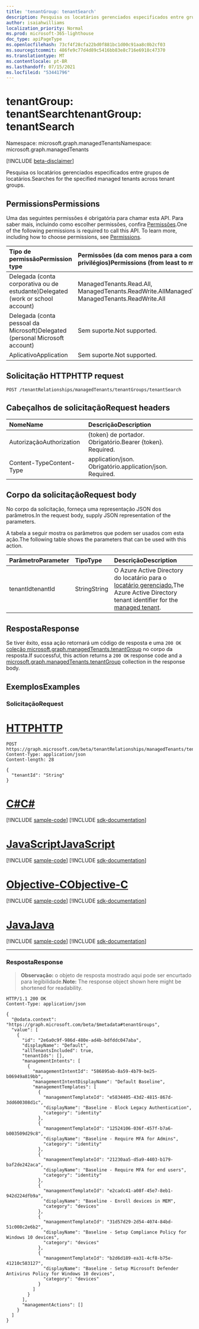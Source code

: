 ```yaml
---
title: 'tenantGroup: tenantSearch'
description: Pesquisa os locatários gerenciados especificados entre grupos de locatários.
author: isaiahwilliams
localization_priority: Normal
ms.prod: microsoft-365-lighthouse
doc_type: apiPageType
ms.openlocfilehash: 73cf4f28cfa22bd0f881bc1d00c91aa8c0b2cf03
ms.sourcegitcommit: 486fe9c77d4d89c5416bb83e8c716e6918c47370
ms.translationtype: MT
ms.contentlocale: pt-BR
ms.lasthandoff: 07/15/2021
ms.locfileid: "53441796"
---
```

# <a name="tenantgroup-tenantsearch"></a><span data-ttu-id="b39eb-103">tenantGroup: tenantSearch</span><span class="sxs-lookup"><span data-stu-id="b39eb-103">tenantGroup: tenantSearch</span></span>
<span data-ttu-id="b39eb-104">Namespace: microsoft.graph.managedTenants</span><span class="sxs-lookup"><span data-stu-id="b39eb-104">Namespace: microsoft.graph.managedTenants</span></span>

[!INCLUDE [beta-disclaimer](../../includes/beta-disclaimer.md)]

<span data-ttu-id="b39eb-105">Pesquisa os locatários gerenciados especificados entre grupos de locatários.</span><span class="sxs-lookup"><span data-stu-id="b39eb-105">Searches for the specified managed tenants across tenant groups.</span></span>

## <a name="permissions"></a><span data-ttu-id="b39eb-106">Permissions</span><span class="sxs-lookup"><span data-stu-id="b39eb-106">Permissions</span></span>
<span data-ttu-id="b39eb-p101">Uma das seguintes permissões é obrigatória para chamar esta API. Para saber mais, incluindo como escolher permissões, confira [Permissões](/graph/permissions-reference).</span><span class="sxs-lookup"><span data-stu-id="b39eb-p101">One of the following permissions is required to call this API. To learn more, including how to choose permissions, see [Permissions](/graph/permissions-reference).</span></span>

|<span data-ttu-id="b39eb-109">Tipo de permissão</span><span class="sxs-lookup"><span data-stu-id="b39eb-109">Permission type</span></span>|<span data-ttu-id="b39eb-110">Permissões (da com menos para a com mais privilégios)</span><span class="sxs-lookup"><span data-stu-id="b39eb-110">Permissions (from least to most privileged)</span></span>|
|:---|:---|
|<span data-ttu-id="b39eb-111">Delegada (conta corporativa ou de estudante)</span><span class="sxs-lookup"><span data-stu-id="b39eb-111">Delegated (work or school account)</span></span>|<span data-ttu-id="b39eb-112">ManagedTenants.Read.All, ManagedTenants.ReadWrite.All</span><span class="sxs-lookup"><span data-stu-id="b39eb-112">ManagedTenants.Read.All, ManagedTenants.ReadWrite.All</span></span>|
|<span data-ttu-id="b39eb-113">Delegada (conta pessoal da Microsoft)</span><span class="sxs-lookup"><span data-stu-id="b39eb-113">Delegated (personal Microsoft account)</span></span>|<span data-ttu-id="b39eb-114">Sem suporte.</span><span class="sxs-lookup"><span data-stu-id="b39eb-114">Not supported.</span></span>|
|<span data-ttu-id="b39eb-115">Aplicativo</span><span class="sxs-lookup"><span data-stu-id="b39eb-115">Application</span></span>|<span data-ttu-id="b39eb-116">Sem suporte.</span><span class="sxs-lookup"><span data-stu-id="b39eb-116">Not supported.</span></span>|

## <a name="http-request"></a><span data-ttu-id="b39eb-117">Solicitação HTTP</span><span class="sxs-lookup"><span data-stu-id="b39eb-117">HTTP request</span></span>

<!-- {
  "blockType": "ignored"
}
-->
``` http
POST /tenantRelationships/managedTenants/tenantGroups/tenantSearch
```

## <a name="request-headers"></a><span data-ttu-id="b39eb-118">Cabeçalhos de solicitação</span><span class="sxs-lookup"><span data-stu-id="b39eb-118">Request headers</span></span>
|<span data-ttu-id="b39eb-119">Nome</span><span class="sxs-lookup"><span data-stu-id="b39eb-119">Name</span></span>|<span data-ttu-id="b39eb-120">Descrição</span><span class="sxs-lookup"><span data-stu-id="b39eb-120">Description</span></span>|
|:---|:---|
|<span data-ttu-id="b39eb-121">Autorização</span><span class="sxs-lookup"><span data-stu-id="b39eb-121">Authorization</span></span>|<span data-ttu-id="b39eb-p102">{token} de portador. Obrigatório.</span><span class="sxs-lookup"><span data-stu-id="b39eb-p102">Bearer {token}. Required.</span></span>|
|<span data-ttu-id="b39eb-124">Content-Type</span><span class="sxs-lookup"><span data-stu-id="b39eb-124">Content-Type</span></span>|<span data-ttu-id="b39eb-p103">application/json. Obrigatório.</span><span class="sxs-lookup"><span data-stu-id="b39eb-p103">application/json. Required.</span></span>|

## <a name="request-body"></a><span data-ttu-id="b39eb-127">Corpo da solicitação</span><span class="sxs-lookup"><span data-stu-id="b39eb-127">Request body</span></span>
<span data-ttu-id="b39eb-128">No corpo da solicitação, forneça uma representação JSON dos parâmetros.</span><span class="sxs-lookup"><span data-stu-id="b39eb-128">In the request body, supply JSON representation of the parameters.</span></span>

<span data-ttu-id="b39eb-129">A tabela a seguir mostra os parâmetros que podem ser usados com esta ação.</span><span class="sxs-lookup"><span data-stu-id="b39eb-129">The following table shows the parameters that can be used with this action.</span></span>

|<span data-ttu-id="b39eb-130">Parâmetro</span><span class="sxs-lookup"><span data-stu-id="b39eb-130">Parameter</span></span>|<span data-ttu-id="b39eb-131">Tipo</span><span class="sxs-lookup"><span data-stu-id="b39eb-131">Type</span></span>|<span data-ttu-id="b39eb-132">Descrição</span><span class="sxs-lookup"><span data-stu-id="b39eb-132">Description</span></span>|
|:---|:---|:---|
|<span data-ttu-id="b39eb-133">tenantId</span><span class="sxs-lookup"><span data-stu-id="b39eb-133">tenantId</span></span>|<span data-ttu-id="b39eb-134">String</span><span class="sxs-lookup"><span data-stu-id="b39eb-134">String</span></span>|<span data-ttu-id="b39eb-135">O Azure Active Directory do locatário para o [locatário gerenciado.](../resources/managedtenants-tenant.md)</span><span class="sxs-lookup"><span data-stu-id="b39eb-135">The Azure Active Directory tenant identifier for the [managed tenant](../resources/managedtenants-tenant.md).</span></span>|



## <a name="response"></a><span data-ttu-id="b39eb-136">Resposta</span><span class="sxs-lookup"><span data-stu-id="b39eb-136">Response</span></span>

<span data-ttu-id="b39eb-137">Se tiver êxito, essa ação retornará um código de resposta e uma `200 OK` [coleção microsoft.graph.managedTenants.tenantGroup](../resources/managedtenants-tenantgroup.md) no corpo da resposta.</span><span class="sxs-lookup"><span data-stu-id="b39eb-137">If successful, this action returns a `200 OK` response code and a [microsoft.graph.managedTenants.tenantGroup](../resources/managedtenants-tenantgroup.md) collection in the response body.</span></span>

## <a name="examples"></a><span data-ttu-id="b39eb-138">Exemplos</span><span class="sxs-lookup"><span data-stu-id="b39eb-138">Examples</span></span>

### <a name="request"></a><span data-ttu-id="b39eb-139">Solicitação</span><span class="sxs-lookup"><span data-stu-id="b39eb-139">Request</span></span>

# <a name="http"></a>[<span data-ttu-id="b39eb-140">HTTP</span><span class="sxs-lookup"><span data-stu-id="b39eb-140">HTTP</span></span>](#tab/http)
<!-- {
  "blockType": "request",
  "name": "tenantgroup_tenantsearch"
}
-->
``` http
POST https://graph.microsoft.com/beta/tenantRelationships/managedTenants/tenantGroups/tenantSearch
Content-Type: application/json
Content-length: 28

{
  "tenantId": "String"
}
```
# <a name="c"></a>[<span data-ttu-id="b39eb-141">C#</span><span class="sxs-lookup"><span data-stu-id="b39eb-141">C#</span></span>](#tab/csharp)
[!INCLUDE [sample-code](../includes/snippets/csharp/tenantgroup-tenantsearch-csharp-snippets.md)]
[!INCLUDE [sdk-documentation](../includes/snippets/snippets-sdk-documentation-link.md)]

# <a name="javascript"></a>[<span data-ttu-id="b39eb-142">JavaScript</span><span class="sxs-lookup"><span data-stu-id="b39eb-142">JavaScript</span></span>](#tab/javascript)
[!INCLUDE [sample-code](../includes/snippets/javascript/tenantgroup-tenantsearch-javascript-snippets.md)]
[!INCLUDE [sdk-documentation](../includes/snippets/snippets-sdk-documentation-link.md)]

# <a name="objective-c"></a>[<span data-ttu-id="b39eb-143">Objective-C</span><span class="sxs-lookup"><span data-stu-id="b39eb-143">Objective-C</span></span>](#tab/objc)
[!INCLUDE [sample-code](../includes/snippets/objc/tenantgroup-tenantsearch-objc-snippets.md)]
[!INCLUDE [sdk-documentation](../includes/snippets/snippets-sdk-documentation-link.md)]

# <a name="java"></a>[<span data-ttu-id="b39eb-144">Java</span><span class="sxs-lookup"><span data-stu-id="b39eb-144">Java</span></span>](#tab/java)
[!INCLUDE [sample-code](../includes/snippets/java/tenantgroup-tenantsearch-java-snippets.md)]
[!INCLUDE [sdk-documentation](../includes/snippets/snippets-sdk-documentation-link.md)]

---


### <a name="response"></a><span data-ttu-id="b39eb-145">Resposta</span><span class="sxs-lookup"><span data-stu-id="b39eb-145">Response</span></span>
><span data-ttu-id="b39eb-146">**Observação:** o objeto de resposta mostrado aqui pode ser encurtado para legibilidade.</span><span class="sxs-lookup"><span data-stu-id="b39eb-146">**Note:** The response object shown here might be shortened for readability.</span></span>
<!-- {
  "blockType": "response",
  "truncated": true,
  "@odata.type": "Collection(microsoft.graph.managedTenants.tenantGroup)"
}
-->
``` http
HTTP/1.1 200 OK
Content-Type: application/json

{
  "@odata.context": "https://graph.microsoft.com/beta/$metadata#tenantGroups",
  "value": [
    {
      "id": "2e6a0c9f-986d-480e-ad4b-bdfddc047aba",
      "displayName": "Default",
      "allTenantsIncluded": true,
      "tenantIds": [],
      "managementIntents": [
        {
          "managementIntentId": "586895ab-8a59-4b79-be25-b06949a819bb",
          "managementIntentDisplayName": "Default Baseline",
          "managementTemplates": [
            {
              "managementTemplateId": "e5834405-43d2-4815-867d-3dd600308d1c",
              "displayName": "Baseline - Block Legacy Authentication",
              "category": "identity"
            },
            {
              "managementTemplateId": "12524106-036f-457f-b7a6-b003509d29c8",
              "displayName": "Baseline - Require MFA for Admins",
              "category": "identity"
            },
            {
              "managementTemplateId": "21230aa5-d5a9-4403-b179-baf2de242aca",
              "displayName": "Baseline - Require MFA for end users",
              "category": "identity"
            },
            {
              "managementTemplateId": "e2cadc41-a08f-45e7-8eb1-942d224dfb9a",
              "displayName": "Baseline - Enroll devices in MEM",
              "category": "devices"
            },
            {
              "managementTemplateId": "31d57d29-2d54-4074-84bd-51c008c2e6b2",
              "displayName": "Baseline - Setup Compliance Policy for Windows 10 devices",
              "category": "devices"
            },
            {
              "managementTemplateId": "b2d6d189-ea31-4cf8-b75e-41210c583127",
              "displayName": "Baseline - Setup Microsoft Defender Antivirus Policy for Windows 10 devices",
              "category": "devices"
            }
          ]
        }
      ],
      "managementActions": []
    }
  ]
}
```
